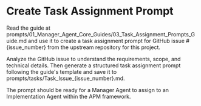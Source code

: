 # Create Task Assignment Prompt

Read the guide at prompts/01_Manager_Agent_Core_Guides/03_Task_Assignment_Prompts_Guide.md and use it to create a task assignment prompt for GitHub issue #{issue_number} from the upstream repository for this project. 

Analyze the GitHub issue to understand the requirements, scope, and technical details. Then generate a structured task assignment prompt following the guide's template and save it to prompts/tasks/Task_Issue_{issue_number}.md.

The prompt should be ready for a Manager Agent to assign to an Implementation Agent within the APM framework.